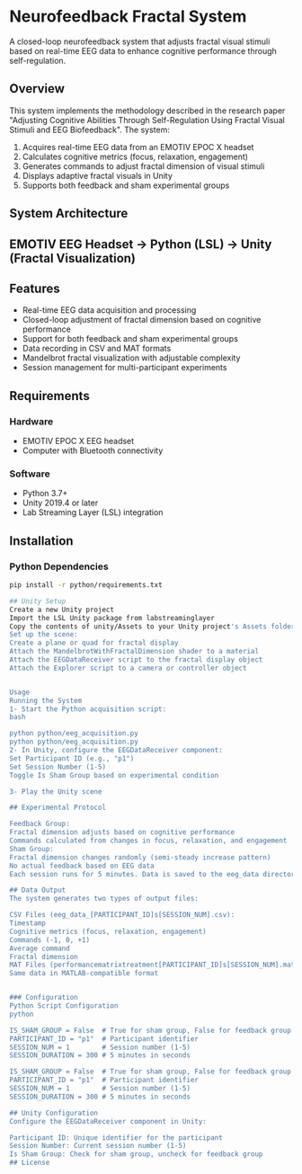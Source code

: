 # Neurofeedback Fractal System

A closed-loop neurofeedback system that adjusts fractal visual stimuli based on real-time EEG data to enhance cognitive performance through self-regulation.

## Overview

This system implements the methodology described in the research paper "Adjusting Cognitive Abilities Through Self-Regulation Using Fractal Visual Stimuli and EEG Biofeedback". The system:

1. Acquires real-time EEG data from an EMOTIV EPOC X headset
2. Calculates cognitive metrics (focus, relaxation, engagement)
3. Generates commands to adjust fractal dimension of visual stimuli
4. Displays adaptive fractal visuals in Unity
5. Supports both feedback and sham experimental groups

## System Architecture

## EMOTIV EEG Headset → Python (LSL) → Unity (Fractal Visualization)

## Features

- Real-time EEG data acquisition and processing
- Closed-loop adjustment of fractal dimension based on cognitive performance
- Support for both feedback and sham experimental groups
- Data recording in CSV and MAT formats
- Mandelbrot fractal visualization with adjustable complexity
- Session management for multi-participant experiments

## Requirements

### Hardware
- EMOTIV EPOC X EEG headset
- Computer with Bluetooth connectivity

### Software
- Python 3.7+
- Unity 2019.4 or later
- Lab Streaming Layer (LSL) integration

## Installation

### Python Dependencies

```bash
pip install -r python/requirements.txt

## Unity Setup
Create a new Unity project
Import the LSL Unity package from labstreaminglayer
Copy the contents of unity/Assets to your Unity project's Assets folder
Set up the scene:
Create a plane or quad for fractal display
Attach the MandelbrotWithFractalDimension shader to a material
Attach the EEGDataReceiver script to the fractal display object
Attach the Explorer script to a camera or controller object


Usage
Running the System
1- Start the Python acquisition script:
bash

python python/eeg_acquisition.py
python python/eeg_acquisition.py
2- In Unity, configure the EEGDataReceiver component:
Set Participant ID (e.g., "p1")
Set Session Number (1-5)
Toggle Is Sham Group based on experimental condition

3- Play the Unity scene

## Experimental Protocol

Feedback Group:
Fractal dimension adjusts based on cognitive performance
Commands calculated from changes in focus, relaxation, and engagement
Sham Group:
Fractal dimension changes randomly (semi-steady increase pattern)
No actual feedback based on EEG data
Each session runs for 5 minutes. Data is saved to the eeg_data directory.

## Data Output
The system generates two types of output files:

CSV Files (eeg_data_[PARTICIPANT_ID]s[SESSION_NUM].csv):
Timestamp
Cognitive metrics (focus, relaxation, engagement)
Commands (-1, 0, +1)
Average command
Fractal dimension
MAT Files (performancematrixtreatment[PARTICIPANT_ID]s[SESSION_NUM].mat):
Same data in MATLAB-compatible format


### Configuration
Python Script Configuration
python

IS_SHAM_GROUP = False  # True for sham group, False for feedback group
PARTICIPANT_ID = "p1"  # Participant identifier
SESSION_NUM = 1        # Session number (1-5)
SESSION_DURATION = 300 # 5 minutes in seconds

IS_SHAM_GROUP = False  # True for sham group, False for feedback group
PARTICIPANT_ID = "p1"  # Participant identifier
SESSION_NUM = 1        # Session number (1-5)
SESSION_DURATION = 300 # 5 minutes in seconds

## Unity Configuration
Configure the EEGDataReceiver component in Unity:

Participant ID: Unique identifier for the participant
Session Number: Current session number (1-5)
Is Sham Group: Check for sham group, uncheck for feedback group
## License






